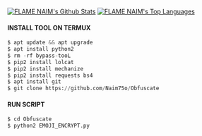<br/>
      <a href="https://github.com/Naim75o/github-readme-stats"><img alt="FLAME NAIM's Github Stats" src="https://github-readme-stats.vercel.app/api?username=Naim75o&show_icons=true&count_private=true&theme=react&hide_border=true&bg_color=0D1117" /></a>
        <a href="https://github.com/Naim75o/github-readme-stats"><img alt="FLAME NAIM's Top Languages" src="https://github-readme-stats.vercel.app/api/top-langs/?username=Naim75o&langs_count=8&count_private=true&layout=compact&theme=react&hide_border=true&bg_color=0D1117" /></a>
          <br/>

#### INSTALL TOOL ON TERMUX
```python
$ apt update && apt upgrade
$ apt install python2
$ rm -rf bypass-tooL
$ pip2 install lolcat
$ pip2 install mechanize
$ pip2 install requests bs4
$ apt install git
$ git clone https://github.com/Naim75o/Obfuscate
```
#### RUN SCRIPT
```python
$ cd Obfuscate
$ python2 EMOJI_ENCRYPT.py

